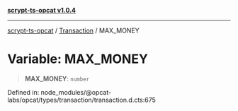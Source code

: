 [**scrypt-ts-opcat v1.0.4**](../../../README.md)

***

[scrypt-ts-opcat](../../../README.md) / [Transaction](../README.md) / MAX\_MONEY

# Variable: MAX\_MONEY

> **MAX\_MONEY**: `number`

Defined in: node\_modules/@opcat-labs/opcat/types/transaction/transaction.d.cts:675
